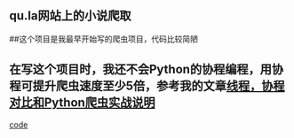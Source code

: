 ## qu.la网站上的小说爬取
##这个项目是我最早开始写的爬虫项目，代码比较简陋
## 在写这个项目时，我还不会Python的协程编程，用协程可提升爬虫速度至少5倍，参考我的文章[线程，协程对比和Python爬虫实战说明](https://github.com/zhang0peter/python-coroutine)
[code](小说爬取.py)